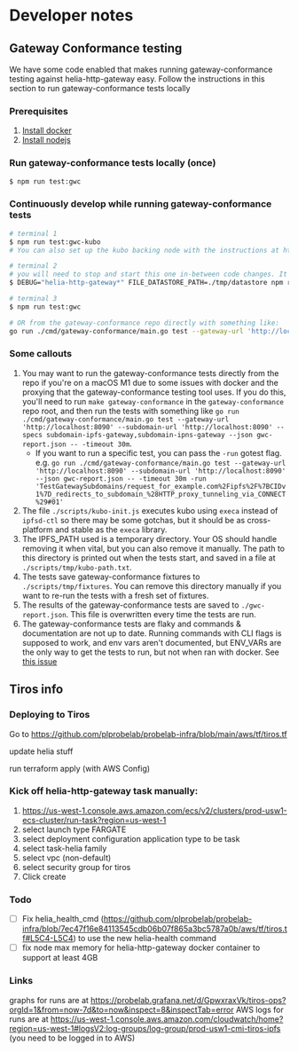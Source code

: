 # Developer notes

<!-- toc -->

## Gateway Conformance testing

We have some code enabled that makes running gateway-conformance testing against helia-http-gateway easy. Follow the instructions in this section to run gateway-conformance tests locally

### Prerequisites

1. [Install docker](https://docs.docker.com/get-docker/)
2. [Install nodejs](https://nodejs.org/en/download/)

### Run gateway-conformance tests locally (once)

```sh
$ npm run test:gwc
```

### Continuously develop while running gateway-conformance tests

```sh
# terminal 1
$ npm run test:gwc-kubo
# You can also set up the kubo backing node with the instructions at https://github.com/ipfs/gateway-conformance/blob/main/docs/development.md#developing-against-kubo

# terminal 2
# you will need to stop and start this one in-between code changes. It's not watching for changes
$ DEBUG="helia-http-gateway*" FILE_DATASTORE_PATH=./tmp/datastore npm run test:gwc-helia

# terminal 3
$ npm run test:gwc

# OR from the gateway-conformance repo directly with something like:
go run ./cmd/gateway-conformance/main.go test --gateway-url 'http://localhost:8090' --subdomain-url 'http://localhost:8090' --specs subdomain-ipfs-gateway,subdomain-ipns-gateway --json gwc-report.json -- -timeout 30m

```



### Some callouts

1. You may want to run the gateway-conformance tests directly from the repo if you're on a macOS M1 due to some issues with docker and the proxying that the gateway-conformance testing tool uses. If you do this, you'll need to run `make gateway-conformance` in the `gateway-conformance` repo root, and then run the tests with something like `go run ./cmd/gateway-conformance/main.go test --gateway-url 'http://localhost:8090' --subdomain-url 'http://localhost:8090' --specs subdomain-ipfs-gateway,subdomain-ipns-gateway --json gwc-report.json -- -timeout 30m`.
    - If you want to run a specific test, you can pass the `-run` gotest flag. e.g. `go run ./cmd/gateway-conformance/main.go test --gateway-url 'http://localhost:8090' --subdomain-url 'http://localhost:8090' --json gwc-report.json -- -timeout 30m -run 'TestGatewaySubdomains/request_for_example.com%2Fipfs%2F%7BCIDv1%7D_redirects_to_subdomain_%28HTTP_proxy_tunneling_via_CONNECT%29#01'`
1. The file `./scripts/kubo-init.js` executes kubo using `execa` instead of `ipfsd-ctl` so there may be some gotchas, but it should be as cross-platform and stable as the `execa` library.
1. The IPFS_PATH used is a temporary directory. Your OS should handle removing it when vital, but you can also remove it manually. The path to this directory is printed out when the tests start, and saved in a file at `./scripts/tmp/kubo-path.txt`.
1. The tests save gateway-conformance fixtures to `./scripts/tmp/fixtures`. You can remove this directory manually if you want to re-run the tests with a fresh set of fixtures.
1. The results of the gateway-conformance tests are saved to `./gwc-report.json`. This file is overwritten every time the tests are run.
1. The gateway-conformance tests are flaky and commands & documentation are not up to date. Running commands with CLI flags is supposed to work, and env vars aren't documented, but ENV_VARs are the only way to get the tests to run, but not when ran with docker. See [this issue](https://github.com/ipfs/gateway-conformance/issues/185#issuecomment-1839801366)


## Tiros info

### Deploying to Tiros

Go to https://github.com/plprobelab/probelab-infra/blob/main/aws/tf/tiros.tf

update helia stuff

run terraform apply (with AWS Config)

### Kick off helia-http-gateway task manually:

1. https://us-west-1.console.aws.amazon.com/ecs/v2/clusters/prod-usw1-ecs-cluster/run-task?region=us-west-1
1. select launch type FARGATE
1. select deployment configuration application type to be task
1. select task-helia family
1. select vpc (non-default)
1. select security group for tiros
1. Click create

### Todo

- [ ] Fix helia_health_cmd (https://github.com/plprobelab/probelab-infra/blob/7ec47f16e84113545cdb06b07f865a3bc5787a0b/aws/tf/tiros.tf#L5C4-L5C4) to use the new helia-health command
- [ ] fix node max memory for helia-http-gateway docker container to support at least 4GB

### Links

graphs for runs are at https://probelab.grafana.net/d/GpwxraxVk/tiros-ops?orgId=1&from=now-7d&to=now&inspect=8&inspectTab=error
AWS logs for runs are at https://us-west-1.console.aws.amazon.com/cloudwatch/home?region=us-west-1#logsV2:log-groups/log-group/prod-usw1-cmi-tiros-ipfs (you need to be logged in to AWS)

